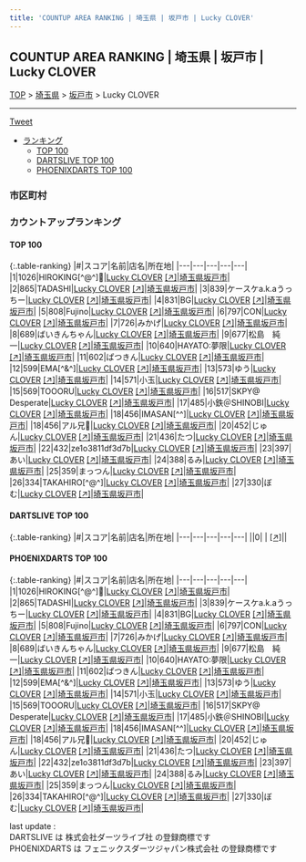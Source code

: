 ```yaml
---
title: 'COUNTUP AREA RANKING | 埼玉県 | 坂戸市 | Lucky CLOVER'
---
```

## COUNTUP AREA RANKING | 埼玉県 | 坂戸市 | Lucky CLOVER

[TOP](/darts/rank/) > [埼玉県](/darts/rank/埼玉県/) > [坂戸市](/darts/rank/埼玉県/坂戸市/) > Lucky CLOVER

___

<a href="https://twitter.com/share?ref_src=twsrc%5Etfw" data-text="COUNTUP AREA RANKING | 埼玉県坂戸市Lucky CLOVER" class="twitter-share-button" data-hashtags="DARTSLIVE,PHOENIXDARTS,darts,ダーツ" data-show-count="false">Tweet</a>

* [ランキング](#カウントアップランキング)
    * [TOP 100](#top-100)
    * [DARTSLIVE TOP 100](#dartslive-top-100)
    * [PHOENIXDARTS TOP 100](#phoenixdarts-top-100)

### 市区町村

<ul>

</ul>

### カウントアップランキング

#### TOP 100



{:.table-ranking}
|#|スコア|名前|店名|所在地|
|---|---|---|---|---|
|1|1026|<span class="rank-name-pd">HIROKING[^@^]💋</span>|<a href="/darts/rank/shops/75430.html">Lucky CLOVER</a> <a href="https://vs.phoenixdarts.com/jp/shop/shopDetailInfo/s_75430?s_seq=75430">[↗]</a>|<a href="/darts/rank/埼玉県/坂戸市">埼玉県坂戸市</a>|
|2|865|<span class="rank-name-pd">TADASHI</span>|<a href="/darts/rank/shops/75430.html">Lucky CLOVER</a> <a href="https://vs.phoenixdarts.com/jp/shop/shopDetailInfo/s_75430?s_seq=75430">[↗]</a>|<a href="/darts/rank/埼玉県/坂戸市">埼玉県坂戸市</a>|
|3|839|<span class="rank-name-pd">ケースケa.k.aうっちー</span>|<a href="/darts/rank/shops/75430.html">Lucky CLOVER</a> <a href="https://vs.phoenixdarts.com/jp/shop/shopDetailInfo/s_75430?s_seq=75430">[↗]</a>|<a href="/darts/rank/埼玉県/坂戸市">埼玉県坂戸市</a>|
|4|831|<span class="rank-name-pd">BG</span>|<a href="/darts/rank/shops/75430.html">Lucky CLOVER</a> <a href="https://vs.phoenixdarts.com/jp/shop/shopDetailInfo/s_75430?s_seq=75430">[↗]</a>|<a href="/darts/rank/埼玉県/坂戸市">埼玉県坂戸市</a>|
|5|808|<span class="rank-name-pd">Fujino</span>|<a href="/darts/rank/shops/75430.html">Lucky CLOVER</a> <a href="https://vs.phoenixdarts.com/jp/shop/shopDetailInfo/s_75430?s_seq=75430">[↗]</a>|<a href="/darts/rank/埼玉県/坂戸市">埼玉県坂戸市</a>|
|6|797|<span class="rank-name-pd">CON</span>|<a href="/darts/rank/shops/75430.html">Lucky CLOVER</a> <a href="https://vs.phoenixdarts.com/jp/shop/shopDetailInfo/s_75430?s_seq=75430">[↗]</a>|<a href="/darts/rank/埼玉県/坂戸市">埼玉県坂戸市</a>|
|7|726|<span class="rank-name-pd">みかげ</span>|<a href="/darts/rank/shops/75430.html">Lucky CLOVER</a> <a href="https://vs.phoenixdarts.com/jp/shop/shopDetailInfo/s_75430?s_seq=75430">[↗]</a>|<a href="/darts/rank/埼玉県/坂戸市">埼玉県坂戸市</a>|
|8|689|<span class="rank-name-pd">ばいきんちゃん</span>|<a href="/darts/rank/shops/75430.html">Lucky CLOVER</a> <a href="https://vs.phoenixdarts.com/jp/shop/shopDetailInfo/s_75430?s_seq=75430">[↗]</a>|<a href="/darts/rank/埼玉県/坂戸市">埼玉県坂戸市</a>|
|9|677|<span class="rank-name-pd">松島　純一</span>|<a href="/darts/rank/shops/75430.html">Lucky CLOVER</a> <a href="https://vs.phoenixdarts.com/jp/shop/shopDetailInfo/s_75430?s_seq=75430">[↗]</a>|<a href="/darts/rank/埼玉県/坂戸市">埼玉県坂戸市</a>|
|10|640|<span class="rank-name-pd">HAYATO:夢限</span>|<a href="/darts/rank/shops/75430.html">Lucky CLOVER</a> <a href="https://vs.phoenixdarts.com/jp/shop/shopDetailInfo/s_75430?s_seq=75430">[↗]</a>|<a href="/darts/rank/埼玉県/坂戸市">埼玉県坂戸市</a>|
|11|602|<span class="rank-name-pd">ぱつきん</span>|<a href="/darts/rank/shops/75430.html">Lucky CLOVER</a> <a href="https://vs.phoenixdarts.com/jp/shop/shopDetailInfo/s_75430?s_seq=75430">[↗]</a>|<a href="/darts/rank/埼玉県/坂戸市">埼玉県坂戸市</a>|
|12|599|<span class="rank-name-pd">EMA[^&amp;^]</span>|<a href="/darts/rank/shops/75430.html">Lucky CLOVER</a> <a href="https://vs.phoenixdarts.com/jp/shop/shopDetailInfo/s_75430?s_seq=75430">[↗]</a>|<a href="/darts/rank/埼玉県/坂戸市">埼玉県坂戸市</a>|
|13|573|<span class="rank-name-pd">ゆう</span>|<a href="/darts/rank/shops/75430.html">Lucky CLOVER</a> <a href="https://vs.phoenixdarts.com/jp/shop/shopDetailInfo/s_75430?s_seq=75430">[↗]</a>|<a href="/darts/rank/埼玉県/坂戸市">埼玉県坂戸市</a>|
|14|571|<span class="rank-name-pd">小玉</span>|<a href="/darts/rank/shops/75430.html">Lucky CLOVER</a> <a href="https://vs.phoenixdarts.com/jp/shop/shopDetailInfo/s_75430?s_seq=75430">[↗]</a>|<a href="/darts/rank/埼玉県/坂戸市">埼玉県坂戸市</a>|
|15|569|<span class="rank-name-pd">TOOORU</span>|<a href="/darts/rank/shops/75430.html">Lucky CLOVER</a> <a href="https://vs.phoenixdarts.com/jp/shop/shopDetailInfo/s_75430?s_seq=75430">[↗]</a>|<a href="/darts/rank/埼玉県/坂戸市">埼玉県坂戸市</a>|
|16|517|<span class="rank-name-pd">SKPY@ Desperate</span>|<a href="/darts/rank/shops/75430.html">Lucky CLOVER</a> <a href="https://vs.phoenixdarts.com/jp/shop/shopDetailInfo/s_75430?s_seq=75430">[↗]</a>|<a href="/darts/rank/埼玉県/坂戸市">埼玉県坂戸市</a>|
|17|485|<span class="rank-name-pd">小鉄＠SHINOBI</span>|<a href="/darts/rank/shops/75430.html">Lucky CLOVER</a> <a href="https://vs.phoenixdarts.com/jp/shop/shopDetailInfo/s_75430?s_seq=75430">[↗]</a>|<a href="/darts/rank/埼玉県/坂戸市">埼玉県坂戸市</a>|
|18|456|<span class="rank-name-pd">IMASAN[^^]</span>|<a href="/darts/rank/shops/75430.html">Lucky CLOVER</a> <a href="https://vs.phoenixdarts.com/jp/shop/shopDetailInfo/s_75430?s_seq=75430">[↗]</a>|<a href="/darts/rank/埼玉県/坂戸市">埼玉県坂戸市</a>|
|18|456|<span class="rank-name-pd">アル兄🍻</span>|<a href="/darts/rank/shops/75430.html">Lucky CLOVER</a> <a href="https://vs.phoenixdarts.com/jp/shop/shopDetailInfo/s_75430?s_seq=75430">[↗]</a>|<a href="/darts/rank/埼玉県/坂戸市">埼玉県坂戸市</a>|
|20|452|<span class="rank-name-pd">じゅん</span>|<a href="/darts/rank/shops/75430.html">Lucky CLOVER</a> <a href="https://vs.phoenixdarts.com/jp/shop/shopDetailInfo/s_75430?s_seq=75430">[↗]</a>|<a href="/darts/rank/埼玉県/坂戸市">埼玉県坂戸市</a>|
|21|436|<span class="rank-name-pd">たつ</span>|<a href="/darts/rank/shops/75430.html">Lucky CLOVER</a> <a href="https://vs.phoenixdarts.com/jp/shop/shopDetailInfo/s_75430?s_seq=75430">[↗]</a>|<a href="/darts/rank/埼玉県/坂戸市">埼玉県坂戸市</a>|
|22|432|<span class="rank-name-pd">ze1o3811df3d7b</span>|<a href="/darts/rank/shops/75430.html">Lucky CLOVER</a> <a href="https://vs.phoenixdarts.com/jp/shop/shopDetailInfo/s_75430?s_seq=75430">[↗]</a>|<a href="/darts/rank/埼玉県/坂戸市">埼玉県坂戸市</a>|
|23|397|<span class="rank-name-pd">あい</span>|<a href="/darts/rank/shops/75430.html">Lucky CLOVER</a> <a href="https://vs.phoenixdarts.com/jp/shop/shopDetailInfo/s_75430?s_seq=75430">[↗]</a>|<a href="/darts/rank/埼玉県/坂戸市">埼玉県坂戸市</a>|
|24|388|<span class="rank-name-pd">るみ</span>|<a href="/darts/rank/shops/75430.html">Lucky CLOVER</a> <a href="https://vs.phoenixdarts.com/jp/shop/shopDetailInfo/s_75430?s_seq=75430">[↗]</a>|<a href="/darts/rank/埼玉県/坂戸市">埼玉県坂戸市</a>|
|25|359|<span class="rank-name-pd">まっつん</span>|<a href="/darts/rank/shops/75430.html">Lucky CLOVER</a> <a href="https://vs.phoenixdarts.com/jp/shop/shopDetailInfo/s_75430?s_seq=75430">[↗]</a>|<a href="/darts/rank/埼玉県/坂戸市">埼玉県坂戸市</a>|
|26|334|<span class="rank-name-pd">TAKAHIRO[^@^]</span>|<a href="/darts/rank/shops/75430.html">Lucky CLOVER</a> <a href="https://vs.phoenixdarts.com/jp/shop/shopDetailInfo/s_75430?s_seq=75430">[↗]</a>|<a href="/darts/rank/埼玉県/坂戸市">埼玉県坂戸市</a>|
|27|330|<span class="rank-name-pd">ぼむ</span>|<a href="/darts/rank/shops/75430.html">Lucky CLOVER</a> <a href="https://vs.phoenixdarts.com/jp/shop/shopDetailInfo/s_75430?s_seq=75430">[↗]</a>|<a href="/darts/rank/埼玉県/坂戸市">埼玉県坂戸市</a>|


#### DARTSLIVE TOP 100



{:.table-ranking}
|#|スコア|名前|店名|所在地|
|---|---|---|---|---|
||0|<span class="rank-name-dl"> </span>|<a href="/darts/rank/shops/.html"></a> <a href="">[↗]</a>|<a href="/darts/rank//"></a>|


#### PHOENIXDARTS TOP 100



{:.table-ranking}
|#|スコア|名前|店名|所在地|
|---|---|---|---|---|
|1|1026|<span class="rank-name-pd">HIROKING[^@^]💋</span>|<a href="/darts/rank/shops/75430.html">Lucky CLOVER</a> <a href="https://vs.phoenixdarts.com/jp/shop/shopDetailInfo/s_75430?s_seq=75430">[↗]</a>|<a href="/darts/rank/埼玉県/坂戸市">埼玉県坂戸市</a>|
|2|865|<span class="rank-name-pd">TADASHI</span>|<a href="/darts/rank/shops/75430.html">Lucky CLOVER</a> <a href="https://vs.phoenixdarts.com/jp/shop/shopDetailInfo/s_75430?s_seq=75430">[↗]</a>|<a href="/darts/rank/埼玉県/坂戸市">埼玉県坂戸市</a>|
|3|839|<span class="rank-name-pd">ケースケa.k.aうっちー</span>|<a href="/darts/rank/shops/75430.html">Lucky CLOVER</a> <a href="https://vs.phoenixdarts.com/jp/shop/shopDetailInfo/s_75430?s_seq=75430">[↗]</a>|<a href="/darts/rank/埼玉県/坂戸市">埼玉県坂戸市</a>|
|4|831|<span class="rank-name-pd">BG</span>|<a href="/darts/rank/shops/75430.html">Lucky CLOVER</a> <a href="https://vs.phoenixdarts.com/jp/shop/shopDetailInfo/s_75430?s_seq=75430">[↗]</a>|<a href="/darts/rank/埼玉県/坂戸市">埼玉県坂戸市</a>|
|5|808|<span class="rank-name-pd">Fujino</span>|<a href="/darts/rank/shops/75430.html">Lucky CLOVER</a> <a href="https://vs.phoenixdarts.com/jp/shop/shopDetailInfo/s_75430?s_seq=75430">[↗]</a>|<a href="/darts/rank/埼玉県/坂戸市">埼玉県坂戸市</a>|
|6|797|<span class="rank-name-pd">CON</span>|<a href="/darts/rank/shops/75430.html">Lucky CLOVER</a> <a href="https://vs.phoenixdarts.com/jp/shop/shopDetailInfo/s_75430?s_seq=75430">[↗]</a>|<a href="/darts/rank/埼玉県/坂戸市">埼玉県坂戸市</a>|
|7|726|<span class="rank-name-pd">みかげ</span>|<a href="/darts/rank/shops/75430.html">Lucky CLOVER</a> <a href="https://vs.phoenixdarts.com/jp/shop/shopDetailInfo/s_75430?s_seq=75430">[↗]</a>|<a href="/darts/rank/埼玉県/坂戸市">埼玉県坂戸市</a>|
|8|689|<span class="rank-name-pd">ばいきんちゃん</span>|<a href="/darts/rank/shops/75430.html">Lucky CLOVER</a> <a href="https://vs.phoenixdarts.com/jp/shop/shopDetailInfo/s_75430?s_seq=75430">[↗]</a>|<a href="/darts/rank/埼玉県/坂戸市">埼玉県坂戸市</a>|
|9|677|<span class="rank-name-pd">松島　純一</span>|<a href="/darts/rank/shops/75430.html">Lucky CLOVER</a> <a href="https://vs.phoenixdarts.com/jp/shop/shopDetailInfo/s_75430?s_seq=75430">[↗]</a>|<a href="/darts/rank/埼玉県/坂戸市">埼玉県坂戸市</a>|
|10|640|<span class="rank-name-pd">HAYATO:夢限</span>|<a href="/darts/rank/shops/75430.html">Lucky CLOVER</a> <a href="https://vs.phoenixdarts.com/jp/shop/shopDetailInfo/s_75430?s_seq=75430">[↗]</a>|<a href="/darts/rank/埼玉県/坂戸市">埼玉県坂戸市</a>|
|11|602|<span class="rank-name-pd">ぱつきん</span>|<a href="/darts/rank/shops/75430.html">Lucky CLOVER</a> <a href="https://vs.phoenixdarts.com/jp/shop/shopDetailInfo/s_75430?s_seq=75430">[↗]</a>|<a href="/darts/rank/埼玉県/坂戸市">埼玉県坂戸市</a>|
|12|599|<span class="rank-name-pd">EMA[^&amp;^]</span>|<a href="/darts/rank/shops/75430.html">Lucky CLOVER</a> <a href="https://vs.phoenixdarts.com/jp/shop/shopDetailInfo/s_75430?s_seq=75430">[↗]</a>|<a href="/darts/rank/埼玉県/坂戸市">埼玉県坂戸市</a>|
|13|573|<span class="rank-name-pd">ゆう</span>|<a href="/darts/rank/shops/75430.html">Lucky CLOVER</a> <a href="https://vs.phoenixdarts.com/jp/shop/shopDetailInfo/s_75430?s_seq=75430">[↗]</a>|<a href="/darts/rank/埼玉県/坂戸市">埼玉県坂戸市</a>|
|14|571|<span class="rank-name-pd">小玉</span>|<a href="/darts/rank/shops/75430.html">Lucky CLOVER</a> <a href="https://vs.phoenixdarts.com/jp/shop/shopDetailInfo/s_75430?s_seq=75430">[↗]</a>|<a href="/darts/rank/埼玉県/坂戸市">埼玉県坂戸市</a>|
|15|569|<span class="rank-name-pd">TOOORU</span>|<a href="/darts/rank/shops/75430.html">Lucky CLOVER</a> <a href="https://vs.phoenixdarts.com/jp/shop/shopDetailInfo/s_75430?s_seq=75430">[↗]</a>|<a href="/darts/rank/埼玉県/坂戸市">埼玉県坂戸市</a>|
|16|517|<span class="rank-name-pd">SKPY@ Desperate</span>|<a href="/darts/rank/shops/75430.html">Lucky CLOVER</a> <a href="https://vs.phoenixdarts.com/jp/shop/shopDetailInfo/s_75430?s_seq=75430">[↗]</a>|<a href="/darts/rank/埼玉県/坂戸市">埼玉県坂戸市</a>|
|17|485|<span class="rank-name-pd">小鉄＠SHINOBI</span>|<a href="/darts/rank/shops/75430.html">Lucky CLOVER</a> <a href="https://vs.phoenixdarts.com/jp/shop/shopDetailInfo/s_75430?s_seq=75430">[↗]</a>|<a href="/darts/rank/埼玉県/坂戸市">埼玉県坂戸市</a>|
|18|456|<span class="rank-name-pd">IMASAN[^^]</span>|<a href="/darts/rank/shops/75430.html">Lucky CLOVER</a> <a href="https://vs.phoenixdarts.com/jp/shop/shopDetailInfo/s_75430?s_seq=75430">[↗]</a>|<a href="/darts/rank/埼玉県/坂戸市">埼玉県坂戸市</a>|
|18|456|<span class="rank-name-pd">アル兄🍻</span>|<a href="/darts/rank/shops/75430.html">Lucky CLOVER</a> <a href="https://vs.phoenixdarts.com/jp/shop/shopDetailInfo/s_75430?s_seq=75430">[↗]</a>|<a href="/darts/rank/埼玉県/坂戸市">埼玉県坂戸市</a>|
|20|452|<span class="rank-name-pd">じゅん</span>|<a href="/darts/rank/shops/75430.html">Lucky CLOVER</a> <a href="https://vs.phoenixdarts.com/jp/shop/shopDetailInfo/s_75430?s_seq=75430">[↗]</a>|<a href="/darts/rank/埼玉県/坂戸市">埼玉県坂戸市</a>|
|21|436|<span class="rank-name-pd">たつ</span>|<a href="/darts/rank/shops/75430.html">Lucky CLOVER</a> <a href="https://vs.phoenixdarts.com/jp/shop/shopDetailInfo/s_75430?s_seq=75430">[↗]</a>|<a href="/darts/rank/埼玉県/坂戸市">埼玉県坂戸市</a>|
|22|432|<span class="rank-name-pd">ze1o3811df3d7b</span>|<a href="/darts/rank/shops/75430.html">Lucky CLOVER</a> <a href="https://vs.phoenixdarts.com/jp/shop/shopDetailInfo/s_75430?s_seq=75430">[↗]</a>|<a href="/darts/rank/埼玉県/坂戸市">埼玉県坂戸市</a>|
|23|397|<span class="rank-name-pd">あい</span>|<a href="/darts/rank/shops/75430.html">Lucky CLOVER</a> <a href="https://vs.phoenixdarts.com/jp/shop/shopDetailInfo/s_75430?s_seq=75430">[↗]</a>|<a href="/darts/rank/埼玉県/坂戸市">埼玉県坂戸市</a>|
|24|388|<span class="rank-name-pd">るみ</span>|<a href="/darts/rank/shops/75430.html">Lucky CLOVER</a> <a href="https://vs.phoenixdarts.com/jp/shop/shopDetailInfo/s_75430?s_seq=75430">[↗]</a>|<a href="/darts/rank/埼玉県/坂戸市">埼玉県坂戸市</a>|
|25|359|<span class="rank-name-pd">まっつん</span>|<a href="/darts/rank/shops/75430.html">Lucky CLOVER</a> <a href="https://vs.phoenixdarts.com/jp/shop/shopDetailInfo/s_75430?s_seq=75430">[↗]</a>|<a href="/darts/rank/埼玉県/坂戸市">埼玉県坂戸市</a>|
|26|334|<span class="rank-name-pd">TAKAHIRO[^@^]</span>|<a href="/darts/rank/shops/75430.html">Lucky CLOVER</a> <a href="https://vs.phoenixdarts.com/jp/shop/shopDetailInfo/s_75430?s_seq=75430">[↗]</a>|<a href="/darts/rank/埼玉県/坂戸市">埼玉県坂戸市</a>|
|27|330|<span class="rank-name-pd">ぼむ</span>|<a href="/darts/rank/shops/75430.html">Lucky CLOVER</a> <a href="https://vs.phoenixdarts.com/jp/shop/shopDetailInfo/s_75430?s_seq=75430">[↗]</a>|<a href="/darts/rank/埼玉県/坂戸市">埼玉県坂戸市</a>|


<div class="footer border-top border-gray-light mt-5 pt-3 text-right text-gray">
    last update : <span style="font-weight: italic" id="foot_last_modified"></span><br />
    DARTSLIVE は 株式会社ダーツライブ社 の登録商標です<br />
    PHOENIXDARTS は フェニックスダーツジャパン株式会社 の登録商標です<br />
</div>

<script src="https://cdnjs.cloudflare.com/ajax/libs/jquery.tablesorter/2.31.3/js/jquery.tablesorter.min.js" integrity="sha512-qzgd5cYSZcosqpzpn7zF2ZId8f/8CHmFKZ8j7mU4OUXTNRd5g+ZHBPsgKEwoqxCtdQvExE5LprwwPAgoicguNg==" crossorigin="anonymous" referrerpolicy="no-referrer"></script>
<link rel="stylesheet" href="https://cdnjs.cloudflare.com/ajax/libs/jquery.tablesorter/2.31.3/css/theme.default.min.css" integrity="sha512-wghhOJkjQX0Lh3NSWvNKeZ0ZpNn+SPVXX1Qyc9OCaogADktxrBiBdKGDoqVUOyhStvMBmJQ8ZdMHiR3wuEq8+w==" crossorigin="anonymous" referrerpolicy="no-referrer" />
<script>
$(function() {
    $(".table-ranking").tablesorter({sortList:[[0, 0]]});
    $("#foot_last_modified").text(formatDate(new Date(document.lastModified), 'yyyy-MM-dd HH:mm:ss'));
});
</script>

<script async src="https://platform.twitter.com/widgets.js" charset="utf-8"></script>